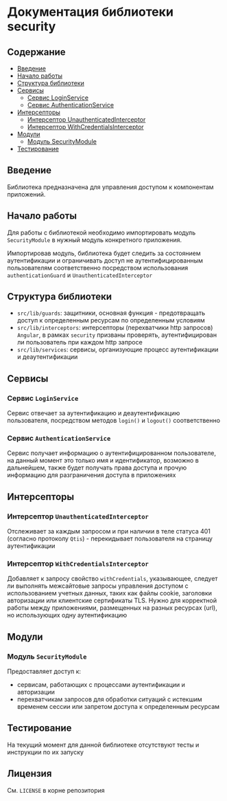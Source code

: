 # Документация библиотеки security

## Содержание
- [Введение](#введение)
- [Начало работы](#начало-работы)
- [Структура библиотеки](#структура-библиотеки)
- [Сервисы](#сервисы)
  - [Сервис LoginService](#сервис-loginservice)
  - [Сервис AuthenticationService](#сервис-authenticationservice)
- [Интерсепторы](#интерсепторы)
  - [Интерсептор UnauthenticatedInterceptor](#интерсептор-unauthenticatedinterceptor)
  - [Интерсептор WithCredentialsInterceptor](#интерсептор-withcredentialsinterceptor)
- [Модули](#модули)
  - [Модуль SecurityModule](#модуль-securitymodule)
- [Тестирование](#тестирование)

## Введение

Библиотека предназначена для управления доступом к компонентам приложений. 

## Начало работы

Для работы с библиотекой необходимо импортировать модуль `SecurityModule` в нужный модуль конкретного приложения.

Импортировав модуль, библиотека будет следить за состоянием аутентификации и ограничивать доступ не аутентифицированным пользователям соответственно посредством использования `authenticationGuard` и `UnauthenticatedInterceptor` 

## Структура библиотеки

- `src/lib/guards`: защитники, основная функция - предотвращать доступ к определенным ресурсам по определенным условиям
- `src/lib/interceptors`: интерсепторы (перехватчики http запросов) `Angular`, в рамках `security` призваны проверять, аутентифицирован ли пользователь при каждом http запросе 
- `src/lib/services`: сервисы, организующие процесс аутентификации и деаутентификации

## Сервисы

### Сервис `LoginService`

Сервис отвечает за аутентификацию и деаутентификацию пользователя, посредством методов `login()` и `logout()` соответственно

### Сервис `AuthenticationService`

Сервис получает информацию о аутентифицированном пользователе, на данный момент это только имя и идентификатор, возможно в дальнейшем, также будет получать права доступа и прочую информацию для разграничения доступа в приложениях

## Интерсепторы

### Интерсептор `UnauthenticatedInterceptor`

Отслеживает за каждым запросом и при наличии в теле статуса 401 (согласно протоколу `Qtis`) - перекидывает пользователя на страницу аутентификации

### Интерсептор `WithCredentialsInterceptor`

Добавляет к запросу свойство `withCredentials`, указывающее, следует ли выполнять межсайтовые запросы управления доступом с использованием учетных данных, таких как файлы cookie, заголовки авторизации или клиентские сертификаты TLS.
Нужно для корректной работы между приложениями, размещенных на разных ресурсах (url), но использующих одну аутентификацию

## Модули

### Модуль `SecurityModule`

Предоставляет доступ к:

- сервисам, работающих с процессами аутентификации и авторизации
- перехватчикам запросов для обработки ситуаций с истекшим временем сессии или запретом доступа к определенным ресурсам

## Тестирование

На текущий момент для данной библиотеке отсутствуют тесты и инструкции по их запуску

## Лицензия

См. `LICENSE` в корне репозитория
